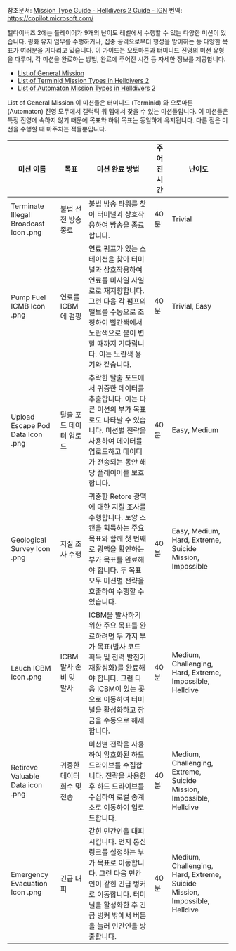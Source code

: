 참조문서: [Mission Type Guide - Helldivers 2 Guide - IGN](https://www.ign.com/wikis/helldivers-2/Mission_Type_Guide) 
번역:  https://copilot.microsoft.com/

헬다이버즈 2에는 플레이어가 9개의 난이도 레벨에서 수행할 수 있는 다양한 미션이 있습니다. 평화 유지 임무를 수행하거나, 집중 공격으로부터 행성을 방어하는 등 다양한 목표가 여러분을 기다리고 있습니다. 이 가이드는 오토마톤과 터미니드 진영의 미션 유형을 다루며, 각 미션을 완료하는 방법, 완료에 주어진 시간 등 자세한 정보를 제공합니다.

- [List of General Mission](https://www.ign.com/wikis/helldivers-2/Mission_Type_Guide#List_of_General_Mission)
- [List of Terminid Mission Types in Helldivers 2](https://www.ign.com/wikis/helldivers-2/Mission_Type_Guide#List_of_Terminid_Mission_Types_in_Helldivers_2)
- [List of Automaton Mission Types in Helldivers 2](https://www.ign.com/wikis/helldivers-2/Mission_Type_Guide#List_of_Automaton_Mission_Types_in_Helldivers_2)

List of General Mission
이 미션들은 터미니드 (Terminid) 와 오토마톤 (Automaton)  진영 모두에서 갤럭틱 워 맵에서 찾을 수 있는 미션들입니다. 이 미션들은 특정 진영에 속하지 않기 때문에 목표와 하위 목표는 동일하게 유지됩니다. 다른 점은 미션을 수행할 때 마주치는 적들뿐입니다.

| 미션 이름                                 | 목표              | 미션 완료 방법                                                                                                                    | 주어진 시간 | 난이도                                                                       |
| ------------------------------------- | --------------- | --------------------------------------------------------------------------------------------------------------------------- | ------ | ------------------------------------------------------------------------- |
| Terminate Illegal Broadcast Icon .png | 불법 선전 방송 종료     | 불법 방송 타워를 찾아 터미널과 상호작용하여 방송을 종료합니다.                                                                                         | 40분    | Trivial                                                                   |
| Pump Fuel ICMB Icon .png              | 연료를 ICBM에 펌핑    | 연료 펌프가 있는 스테이션을 찾아 터미널과 상호작용하여 연료를 미사일 사일로로 재지향합니다. 그런 다음 각 펌프의 밸브를 수동으로 조정하여 빨간색에서 노란색으로 불이 변할 때까지 기다립니다. 이는 노란색 용기와 같습니다. | 40분    | Trivial, Easy                                                             |
| Upload Escape Pod Data Icon .png      | 탈출 포드 데이터 업로드   | 추락한 탈출 포드에서 귀중한 데이터를 추출합니다. 이는 다른 미션의 부가 목표로도 나타날 수 있습니다. 미션별 전략을 사용하여 데이터를 업로드하고 데이터가 전송되는 동안 해당 플레이어를 보호합니다.              | 40분    | Easy, Medium                                                              |
| Geological Survey Icon .png           | 지질 조사 수행        | 귀중한 Retore 광맥에 대한 지질 조사를 수행합니다. 토양 스캔을 획득하는 주요 목표와 함께 첫 번째로 광맥을 확인하는 부가 목표를 완료해야 합니다. 두 목표 모두 미션별 전략을 호출하여 수행할 수 있습니다.      | 40분    | Easy, Medium, Hard, Extreme, Suicide Mission, Impossible                  |
| Lauch ICBM Icon .png                  | ICBM 발사 준비 및 발사 | ICBM을 발사하기 위한 주요 목표를 완료하려면 두 가지 부가 목표(발사 코드 획득 및 전력 발전기 재활성화)를 완료해야 합니다. 그런 다음 ICBM이 있는 곳으로 이동하여 터미널을 활성화하고 잠금을 수동으로 해제합니다. | 40분    | Medium, Challenging, Hard, Extreme, Impossible, Helldive                  |
| Retireve Valuable Data icon .png      | 귀중한 데이터 회수 및 전송 | 미션별 전략을 사용하여 암호화된 하드 드라이브를 수집합니다. 전략을 사용한 후 하드 드라이브를 수집하여 로컬 중계소로 이동하여 업로드합니다.                                              | 40분    | Medium, Challenging, Extreme, Suicide Mission, Impossible, Helldive       |
| Emergency Evacuation Icon .png        | 긴급 대피           | 갇힌 민간인을 대피시킵니다. 먼저 통신 링크를 설정하는 부가 목표로 이동합니다. 그런 다음 민간인이 갇힌 긴급 벙커로 이동합니다. 터미널을 활성화한 후 긴급 벙커 밖에서 버튼을 눌러 민간인을 방출합니다.           | 40분    | Medium, Challenging, Hard, Extreme, Suicide Mission, Impossible, Helldive |

